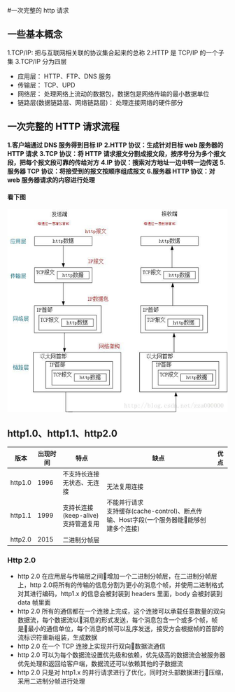 #一次完整的 http 请求

## 一些基本概念

1.TCP/IP: 把与互联网相关联的协议集合起来的总称
2.HTTP 是 TCP/IP 的一个子集
3.TCP/IP 分为四层

- 应用层： HTTP、FTP、DNS 服务
- 传输层： TCP、UPD
- 网络层： 处理网络上流动的数据包，数据包是网络传输的最小数据单位
- 链路层(数据链路层、网络链路层)： 处理连接网络的硬件部分

## 一次完整的 HTTP 请求流程

**1.客户端通过 DNS 服务得到目标 IP**
**2.HTTP 协议：生成针对目标 web 服务器的 HTTP 请求**
**3.TCP 协议：将 HTTP 请求报文分割成报文段，按序号分为多个报文段，把每个报文段可靠的传给对方**
**4.IP 协议：搜索对方地址一边中转一边传送**
**5.服务器 TCP 协议：将接受到的报文按顺序组成报文**
**6.服务器 HTTP 协议：对 web 服务器请求的内容进行处理**

#### 看下图

![这里写图片描述](http.jpg)

## http1.0、http1.1、http2.0

| 版本 | 出现时间 | 特点 | 缺点 | 优点 |
| ---- | -------- | ---- | ---- | ---- |
|http1.0|1996|不支持长连接 <br> 无状态、无连接| <br> 无法复用连接||
|http1.1|1999|支持长连接(keep-alive) <br> 支持管道复用|不能并行请求 <br>  支持缓存(cache-control)、断点传输、Host字段(一个服务器能能够创建多个连接)||
|http2.0|2015|二进制分帧层|||

### Http 2.0

 * http 2.0 在应用层与传输层之间增加一个二进制分帧层，在二进制分帧层上，http 2.0将所有的传输的信息分割为更小的消息个帧，并使用二进制格式对其进行编码，http1.x 的信息会被封装到 headers 里面，body 会被封装到 data 帧里面
 * http 2.0 所有的通信都在一个连接上完成，这个连接可以承载任意数量的双向数据流，每个数据流以消息的形式发送，每个消息包含一个或多个帧，帧是最小的通信单位，每个消息的帧可以乱序发送，接受方会根据帧的首部的流标识符重新组装，生成数据
 * http 2.0 在一个 TCP 连接上实现并行双向数据流通信
 * http 2.0 可以为每个数据流设置优先级和依赖，优先级高的数据流会被服务器优先处理和返回给客户端，数据流还可以依赖其他的子数据流
 * http 2.0 只是对 http1.x 的并行请求进行了优化，同时对头部数据进行压缩，采用二进制分帧进行处理
